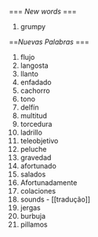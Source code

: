 === *New words* ===

1. grumpy

==*Nuevas Palabras* ===

1. flujo
2. langosta
3. llanto
4. enfadado
5. cachorro
6. tono
7. delfín
8. multitud
9. torcedura
10. ladrillo
11. teleobjetivo
12. peluche
13. gravedad
14. afortunado
15. salados
16. Afortunadamente
17. colaciones
18. sounds - [[tradução]]
19. jergas
20. burbuja
21. pillamos
